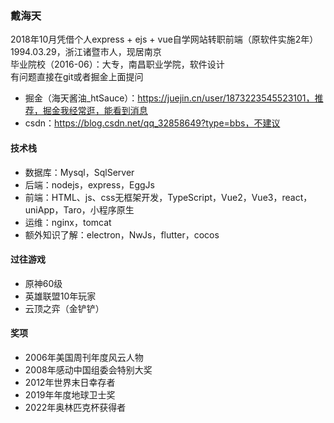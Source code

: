 ### 戴海天
2018年10月凭借个人express + ejs + vue自学网站转职前端（原软件实施2年）
1994.03.29，浙江诸暨市人，现居南京  
毕业院校（2016-06）：大专，南昌职业学院，软件设计  
有问题直接在git或者掘金上面提问  
- 掘金（海天酱油_htSauce）：https://juejin.cn/user/1873223545523101，推荐，掘金我经常逛，能看到消息
- csdn：https://blog.csdn.net/qq_32858649?type=bbs，不建议
#### 技术栈
- 数据库：Mysql，SqlServer  
- 后端：nodejs，express，EggJs
- 前端：HTML、js、css无框架开发，TypeScript，Vue2，Vue3，react，uniApp，Taro，小程序原生
- 运维：nginx，tomcat
- 额外知识了解：electron，NwJs，flutter，cocos
#### 过往游戏
- 原神60级
- 英雄联盟10年玩家
- 云顶之弈（金铲铲）
#### 奖项
- 2006年美国周刊年度风云人物
- 2008年感动中国组委会特别大奖
- 2012年世界末日幸存者
- 2019年年度地球卫士奖
- 2022年奥林匹克杯获得者
  
  
  

